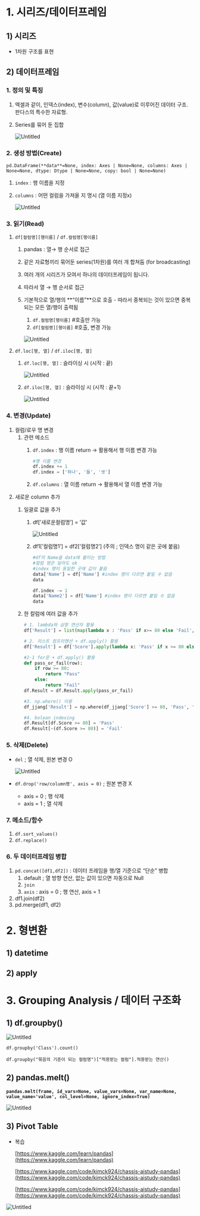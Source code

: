 
# 1. 시리즈/데이터프레임

## 1) 시리즈

- 1차원 구조를 표현

## 2) 데이터프레임

### 1. 정의 및 특징

1. 엑셀과 같이, 인덱스(index), 변수(column), 값(value)로 이루어진 데이터 구조. 판다스의 특수한 자료형.
2. Series를 묶어 둔 집합
    
    ![Untitled](240718%20-%20pandas%2085b8e603035f4f55b7a92db03cb4acf5/Untitled.png)
    

### 2. 생성 방법(Create)

`pd.DataFrame(**data**=None, index: Axes | None=None, columns: Axes | None=None, dtype: Dtype | None=None, copy: bool | None=None)`

1. `index`  : 행 이름을 지정
2. `columns` : 어떤 컬럼을 가져올 지 명시 (열 이름 지정x)
    
    ![Untitled](240718%20-%20pandas%2085b8e603035f4f55b7a92db03cb4acf5/Untitled%201.png)
    

### 3. 읽기(Read)

1. `df[컬럼명][행이름]`  / `df.컬럼명[행이름]` 
    1. pandas : 열→ 행 순서로 접근 
    2. 같은 자료형끼리 묶어둔 series(1차원)를 여러 개 합쳐둠 (for broadcasting)
    3. 여러 개의 시리즈가 모여서 하나의 데이터프레임이 됩니다.
    4. 따라서 열 → 행 순서로 접근
    5. 기본적으로 열/행의 **“이름”**으로 호출 - 따라서 중복되는 것이 있으면 중복되는 모든 열/행이 출력됨
        1. `df.컬럼명[행이름]` #호출만 가능
        2. `df[컬럼명][행이름]` #호출, 변경 가능
        
        ![Untitled](240718%20-%20pandas%2085b8e603035f4f55b7a92db03cb4acf5/Untitled%202.png)
        
2. `df.loc[행, 열]` / `df.iloc[행, 열]`
    1. `df.loc[행, 열]` : 슬라이싱 시 (시작 : 끝)
        
        ![Untitled](240718%20-%20pandas%2085b8e603035f4f55b7a92db03cb4acf5/Untitled%203.png)
        
    2. `df.iloc[행, 열]` : 슬라이싱 시 (시작 : 끝+1)
        
        ![Untitled](240718%20-%20pandas%2085b8e603035f4f55b7a92db03cb4acf5/Untitled%204.png)
        

### 4. 변경(Update)

1. 컬럼/로우 명 변경
    1. 관련 메소드
        1. `df.index` : 행 이름 return → 활용해서 행 이름 변경 가능
            
            ```python
            #행 이름 변경
            df.index += 1
            df.index = ['하나', '둘', '셋']
            ```
            
        2. `df.columns` : 열 이름 return → 활용해서 열 이름 변경 가능
2. 새로운 column 추가
    1. 일괄로 값을 추가
        1. df[’새로운컬럼명’] = ‘값’
            
            ![Untitled](240718%20-%20pandas%2085b8e603035f4f55b7a92db03cb4acf5/Untitled%205.png)
            
        2. df1[’컬럼명1’] = df2[’컬럼명2’] (주의 ; 인덱스 명이 같은 곳에 붙음)
            
            ```python
            #df의 Name을 data에 붙이는 방법
            #컬럼 명은 달라도 ok
            #index 명이 동일한 곳에 값이 붙음
            data['Name'] = df['Name'] #index 명이 다르면 붙일 수 없음
            data
            
            df.index -= 1
            data['Name2'] = df['Name'] #index 명이 다르면 붙일 수 없음
            data
            ```
            
    2. 한 칼럼에 여러 값을 추가
        
        ```python
        # 1. lambda와 삼항 연산자 활용
        df['Result'] = list(map(lambda x : 'Pass' if x>= 80 else 'Fail', df.Score))
        
        # 2. 리스트 컴프리헨션 + df.apply() 활용
        df['Result'] = df['Score'].apply(lambda x: 'Pass' if x >= 80 else 'Fail')
        
        #2-1 for문 + df.apply() 활용
        def pass_or_fail(row):
            if row >= 80:
                return "Pass"
            else:
                return "Fail"
        df.Result = df.Result.apply(pass_or_fail) 
        
        #3. np.where() 이용
        df_jjang['Result'] = np.where(df_jjang['Score'] >= 80, 'Pass', 'Fail')
        
        #4. bolean indexing
        df.Result[df.Score >= 80] = 'Pass'
        df.Result[~(df.Score >= 80)] = 'Fail'
        ```
        

### 5. 삭제(Delete)

- `del` ; 열 삭제, 원본 변경 O
    
    ![Untitled](240718%20-%20pandas%2085b8e603035f4f55b7a92db03cb4acf5/Untitled%206.png)
    

- `df.drop('row/column명', axis = 0)` ; 원본 변경 X
    - axis = 0 ; 행 삭제
    - axis = 1 ; 열 삭제
    

### 7. 메소드/함수

1. `df.sort_values()`
2. `df.replace()`

### 6. 두 데이터프레임 병합

1. `pd.concat([df1,df2])` : 데이터 프레임을 행/열 기준으로 “단순” 병합
    1. default ; 열 방향 연산, 없는 값이 있으면 자동으로 Null
    2. `join` 
    3. `axis` : axis = 0 ; 행 연산, axis = 1
2. df1.join(df2)
3. pd.merge(df1, df2)

# 2. 형변환

## 1) datetime

## 2) apply

# 3. Grouping Analysis / 데이터 구조화

## 1) df.groupby()

![Untitled](240718%20-%20pandas%2085b8e603035f4f55b7a92db03cb4acf5/Untitled%207.png)

`df.groupby('Class').count()`

`df.groupby("묶음의 기준이 되는 컬럼명")["적용받는 컬럼"].적용받는 연산()`

## 2) pandas.melt()

**`pandas.melt(frame, id_vars=None, value_vars=None, var_name=None, value_name='value', col_level=None, ignore_index=True)`**

![Untitled](240718%20-%20pandas%2085b8e603035f4f55b7a92db03cb4acf5/Untitled%208.png)

## 3) Pivot Table

- 복습
    
    [https://www.kaggle.com/learn/pandas](https://www.kaggle.com/learn/pandas)
    
    [https://www.kaggle.com/code/kimck924/chassis-aistudy-pandas](https://www.kaggle.com/code/kimck924/chassis-aistudy-pandas)
    
    [https://www.kaggle.com/code/kimck924/chassis-aistudy-pandas](https://www.kaggle.com/code/kimck924/chassis-aistudy-pandas)
    

![Untitled](240718%20-%20pandas%2085b8e603035f4f55b7a92db03cb4acf5/Untitled%209.png)